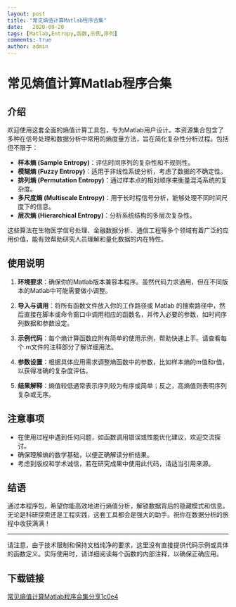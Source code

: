 ```yaml
---
layout: post
title: "常见熵值计算Matlab程序合集"
date:   2020-09-20
tags: [Matlab,Entropy,函数,示例,序列]
comments: true
author: admin
---
```

# 常见熵值计算Matlab程序合集

## 介绍

欢迎使用这套全面的熵值计算工具包，专为Matlab用户设计。本资源集合包含了多种在信号处理和数据分析中常用的熵度量方法，旨在简化复杂性分析过程。包括但不限于：

- **样本熵 (Sample Entropy)**：评估时间序列的复杂性和不规则性。
- **模糊熵 (Fuzzy Entropy)**：适用于非线性系统分析，考虑了数据的不确定性。
- **排列熵 (Permutation Entropy)**：通过样本点的相对顺序来衡量混沌系统的复杂度。
- **多尺度熵 (Multiscale Entropy)**：用于长时程信号分析，能够处理不同时间尺度下的信息。
- **层次熵 (Hierarchical Entropy)**：分析系统结构的多层次复杂性。

这些算法在生物医学信号处理、金融数据分析、通信工程等多个领域有着广泛的应用价值，能有效帮助研究人员理解和量化数据的内在特性。

## 使用说明

1. **环境要求**：确保你的Matlab版本兼容本程序。虽然代码力求通用，但在不同版本的Matlab中可能需要做小调整。
   
2. **导入与调用**：将所有函数文件放入你的工作路径或 Matlab 的搜索路径中，然后直接在脚本或命令窗口中调用相应的函数名，并传入必要的参数，如时间序列数据和参数设定。

3. **示例代码**：每个熵计算函数应附有简单的使用示例，帮助快速上手。请查看每个.m文件的注释部分了解详细用法。

4. **参数设置**：根据具体应用需求调整熵函数中的参数，比如样本熵的m值和r值，以获得准确的复杂度评估。

5. **结果解释**：熵值较低通常表示序列较为有序或简单；反之，高熵值则表明序列复杂或无序。

## 注意事项

- 在使用过程中遇到任何问题，如函数调用错误或性能优化建议，欢迎交流探讨。
- 确保理解熵的数学基础，以便正确解读分析结果。
- 考虑到版权和学术诚信，若在研究成果中使用此代码，请适当引用来源。

## 结语

通过本程序包，希望你能高效地进行熵值分析，解锁数据背后的隐藏模式和信息。无论是科研探索还是工程实践，这套工具都会是强大的助手。祝你在数据分析的旅程中收获满满！

---

请注意，由于技术限制和保持文档纯净的要求，这里没有直接提供代码示例或具体的函数定义。实际使用时，请详细阅读每个函数的内部注释，以确保正确应用。

## 下载链接

[常见熵值计算Matlab程序合集分享1c0e4](https://pan.quark.cn/s/8a6cbbf82c32)